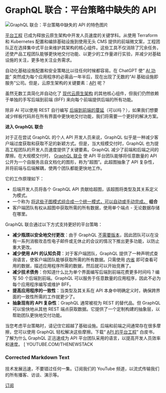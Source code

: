 # GraphQL 联合：平台策略中缺失的 API

![GraphQL 联合：平台策略中缺失的 API 的特色图片](https://cdn.thenewstack.io/media/2024/05/db06e876-platform-1024x558.jpg)

[平台工程](https://thenewstack.io/platform-engineering/) 已成为释放云原生架构中开发人员速度的关键学科。从使用 Terraform 和 Kubernetes 配置和编排基础设施到使用无头 CMS 提供的前端微文案，工程团队正在选择集中式平台来维护其架构的核心组件。这些工具不仅消除了冗余任务，还使产品工程团队能够更快地交付功能、以更少的工作量进行实验，并减少对基础设施的关注，更多地关注业务需求。

自动化基础设施配置和安全策略比以往任何时候都容易。在 ChatGPT 使“
[AI 功能](https://thenewstack.io/ai/)” 突然成为每个应用程序的必需品一年半后，现在出现了无数的“AI 基础设施即服务”公司。但是，云原生架构的关键要素：[API](https://thenewstack.io/api-management/) 呢？

虽然无数工具简化并自动化了
[现代云原生架构](https://thenewstack.io/what-is-the-modern-cloud-native-stack/) 的其他核心组件，但我们仍然依赖于单独的手写后端到前端 (BFF) 来向每个前端提供后端的所有功能。

除非 AI 可以使用 REST 自行编写
[后端到前端的蔓延](https://thenewstack.io/graphql-break-free-of-backend-for-frontend-sprawl/)（可以吗？），如果我们想要减少样板代码并在所有界面中更快地交付功能，我们将需要一个更好的解决方案。

**进入 GraphQL 联合**

对于正在尝试 GraphQL 的个人 API 开发人员来说，GraphQL 似乎是一种减少客户端过度获取和获取不足的新颖方式。但是，当大规模交付时，GraphQL 也为提高工程团队的开发人员速度提供了关键要素。GraphQL 减少了前端和后端之间的摩擦。在大规模交付时，
[GraphQL 联合](https://www.apollographql.com/docs/federation/) 使 API 平台团队能够将任意数量的 API 公开为一个自服务且自文档化的图形，称为“超图”。此超图抽象了 API 复杂性，并将前端与后端解耦，使两个团队都能更快地工作。

它的工作原理如下：

* 后端开发人员将各个 GraphQL API 贡献给超图，该超图将类型及其关系定义为模式。
* 一个称为 [将这些子图模式组合成一个统一模式，可以自动或手动完成。](https://www.apollographql.com/docs/federation/federated-types/composition/) **组合**
* 客户端团队有权从超图中获取所需的所有数据，使用单个端点 - 无论数据存储在哪里。

GraphQL 联合通过以下方式支持更好的平台策略：

* **减少瓶颈以安全地交付更改**：由于 GraphQL [不需要版本](https://www.apollographql.com/blog/why-use-graphql/)，因此团队可以在没有一系列消极攻击性电子邮件或无休止的会议的情况下推出更多功能，以防止重大更改。
* **减少使用 API 的认知负荷**：对于客户端团队，GraphQL 提供了一种声明式查询语言，使客户端团队能够获取所需的所有数据。只需使用 [内省](https://graphql.org/learn/introspection/) 即可查看可用的数据，描述应用程序所需的数据，然后就可以开始竞赛了。
* **减少技术债务**：你知道什么比为单个界面编写后端到前端花费更多时间吗？编写 50 个后端到前端。GraphQL 可以服务于任意数量的应用程序，因此不必为每个应用程序编写或维护 BFF。
* **提高应用程序的一致性**：当类型及其关系在 API 本身中明确定义时，确保跨界面的一致性所需的工作就更少了。
* **抽象现有的 API 复杂性**：GraphQL 通常被视为 REST 的替代品。但 GraphQL 可以愉快地从其他 REST 端点获取数据。它提供了一个定制构建的抽象层，以帮助团队更快地交付功能。

当您考虑平台策略时，请记住它超越了基础设施。后端和前端之间通常存在很多摩擦，您可以使用 GraphQL 轻松解决这些摩擦。下载“
[API 的平台工程](https://www.apollographql.com/resources/platform-engineering-for-apis)” 白皮书，了解为什么 GraphQL 正迅速成为 API 平台团队采用的语言，以提高开发人员效率和速度。 [
YOUTUBE.COM/THENEWSTACK
### Corrected Markdown Text

技术发展迅速，不要错过任何一集。订阅我们的 YouTube 频道，以流式传输我们的所有播客、访谈、演示等。

[订阅](https://youtube.com/thenewstack?sub_confirmation=1)